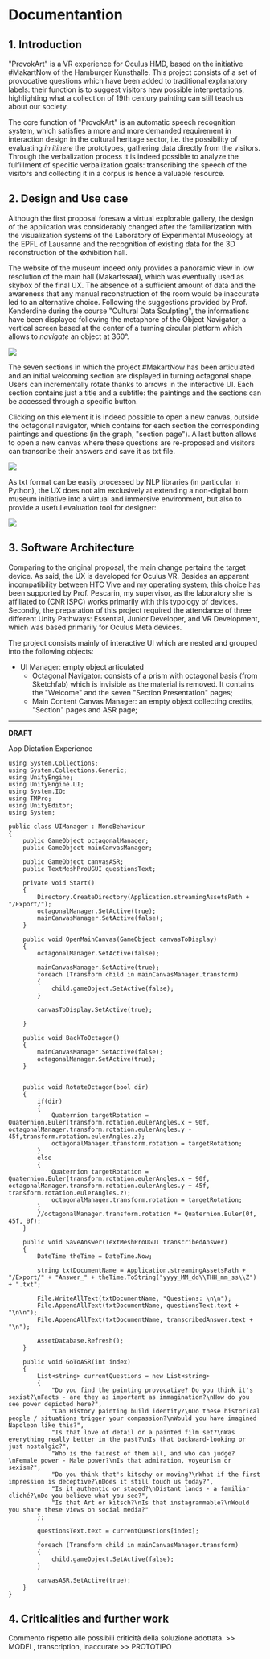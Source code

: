 # Documentantion

## 1. Introduction

"ProvokArt" is a VR experience for Oculus HMD, based on the initiative #MakartNow of the Hamburger Kunsthalle. This project consists of a set of provocative questions which have been added to traditional explanatory labels: their function is to suggest visitors new possible interpretations, highlighting what a collection of 19th century painting can still teach us about our society.

The core function of "ProvokArt" is an automatic speech recognition system, which satisfies a more and more demanded requirement in interaction design in the cultural heritage sector, i.e. the possibility of evaluating <i>in itinere</i> the prototypes, gathering data directly from the visitors. Through the verbalization process it is indeed possible to analyze the fulfillment of specific verbalization goals: transcribing the speech of the visitors and collecting it in a corpus is hence a valuable resource.

## 2. Design and Use case

Although the first proposal foresaw a virtual explorable gallery, the design of the application was considerably changed after the familiarization with the visualization systems of the Laboratory of Experimental Museology at the EPFL of Lausanne and the recognition of existing data for the 3D reconstruction of the exhibition hall. 

The website of the museum indeed only provides a panoramic view in low resolution of the main hall (Makartssaal), which was eventually used as skybox of the final UX. The absence of a sufficient amount of data and the awareness that any manual reconstruction of the room would be inaccurate led to an alternative choice. Following the suggestions provided by Prof. Kenderdine during the course "Cultural Data Sculpting", the informations have been displayed following the metaphore of the Object Navigator, a vertical screen based at the center of a turning circular platform which allows to <i>navigate</i> an object at 360°. 

<img src="AdditionalMaterial/ObjectNavigator.jpg">

The seven sections in which the project #MakartNow has been articulated and an initial welcoming section are displayed in turning octagonal shape. Users can incrementally rotate thanks to arrows in the interactive UI. Each section contains just a title and a subtitle: the paintings and the sections can be accessed through a specific button. 

Clicking on this element it is indeed possible to open a new canvas, outside the octagonal navigator, which contains for each section the corresponding paintings and questions (in the graph, "section page"). A last button allows to open a new canvas where these questions are re-proposed and visitors can transcribe their answers and save it as txt file.

<img src="AdditionalMaterial/DesignElements.png">

As txt format can be easily processed by NLP libraries (in particular in Python), the UX does not aim exclusively at extending a non-digital born museum initiative into a virtual and immersive environment, but also to provide a useful evaluation tool for designer:

<img src="AdditionalMaterial/Use case.png">

## 3. Software Architecture

Comparing to the original proposal, the main change pertains the target device. As said, the UX is developed for Oculus VR. Besides an apparent incompatibility between HTC Vive and my operating system, this choice has been supported by Prof. Pescarin, my supervisor, as the laboratory she is affiliated to (CNR ISPC) works primarily with this typology of devices. Secondly, the preparation of this project required the attendance of three different Unity Pathways: Essential, Junior Developer, and VR Development, which was based primarily for Oculus Meta devices.

The project consists mainly of interactive UI which are nested and grouped into the following objects:
- UI Manager: empty object articulated 
    - Octagonal Navigator: consists of a prism with octagonal basis (from Sketchfab) which is invisible as the material is removed. It contains the "Welcome" and the seven "Section Presentation" pages;
    - Main Content Canvas Manager: an empty object collecting credits, "Section" pages and ASR page;

****
**DRAFT**

App Dictation Experience

```
using System.Collections;
using System.Collections.Generic;
using UnityEngine;
using UnityEngine.UI;
using System.IO;
using TMPro;
using UnityEditor;
using System;

public class UIManager : MonoBehaviour
{
    public GameObject octagonalManager;
    public GameObject mainCanvasManager;

    public GameObject canvasASR;
    public TextMeshProUGUI questionsText;

    private void Start()
    {
        Directory.CreateDirectory(Application.streamingAssetsPath + "/Export/");
        octagonalManager.SetActive(true);
        mainCanvasManager.SetActive(false);
    }

    public void OpenMainCanvas(GameObject canvasToDisplay)
    {
        octagonalManager.SetActive(false);

        mainCanvasManager.SetActive(true);
        foreach (Transform child in mainCanvasManager.transform)
        {
            child.gameObject.SetActive(false);
        }

        canvasToDisplay.SetActive(true);

    }

    public void BackToOctagon()
    {
        mainCanvasManager.SetActive(false);
        octagonalManager.SetActive(true);
    }


    public void RotateOctagon(bool dir)
    {
        if(dir)
        {
            Quaternion targetRotation = Quaternion.Euler(transform.rotation.eulerAngles.x + 90f, octagonalManager.transform.rotation.eulerAngles.y - 45f,transform.rotation.eulerAngles.z);
            octagonalManager.transform.rotation = targetRotation;
        }
        else
        {
            Quaternion targetRotation = Quaternion.Euler(transform.rotation.eulerAngles.x + 90f, octagonalManager.transform.rotation.eulerAngles.y + 45f, transform.rotation.eulerAngles.z);
            octagonalManager.transform.rotation = targetRotation;
        }
        //octagonalManager.transform.rotation *= Quaternion.Euler(0f, 45f, 0f);
    }

    public void SaveAnswer(TextMeshProUGUI transcribedAnswer)
    {
        DateTime theTime = DateTime.Now;

        string txtDocumentName = Application.streamingAssetsPath + "/Export/" + "Answer_" + theTime.ToString("yyyy_MM_dd\\THH_mm_ss\\Z") + ".txt";

        File.WriteAllText(txtDocumentName, "Questions: \n\n");
        File.AppendAllText(txtDocumentName, questionsText.text + "\n\n");
        File.AppendAllText(txtDocumentName, transcribedAnswer.text + "\n");

        AssetDatabase.Refresh();
    }

    public void GoToASR(int index)
    {
        List<string> currentQuestions = new List<string>
        {
            "Do you find the painting provocative? Do you think it's sexist?\nFacts - are they as important as immagination?\nHow do you see power depicted here?",
            "Can History painting build identity?\nDo these historical people / situations trigger your compassion?\nWould you have imagined Napoleon like this?",
            "Is that love of detail or a painted film set?\nWas everything really better in the past?\nIs that backward-looking or just nostalgic?",
            "Who is the fairest of them all, and who can judge?\nFemale power - Male power?\nIs that admiration, voyeurism or sexism?",
            "Do you think that's kitschy or moving?\nWhat if the first impression is deceptive?\nDoes it still touch us today?",
            "Is it authentic or staged?\nDistant lands - a familiar cliché?\nDo you believe what you see?",
            "Is that Art or kitsch?\nIs that instagrammable?\nWould you share these views on social media?"
        };

        questionsText.text = currentQuestions[index];

        foreach (Transform child in mainCanvasManager.transform)
        {
            child.gameObject.SetActive(false);
        }

        canvasASR.SetActive(true);
    }
}
```

## 4. Criticalities and further work 
Commento rispetto alle possibili criticità della soluzione adottata. >> MODEL, transcription, inaccurate >> PROTOTIPO
